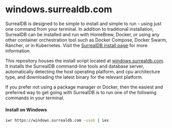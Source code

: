 # windows.surrealdb.com

SurrealDB is designed to be simple to install and simple to run - using just one command from your terminal. In addition to traditional installation, SurrealDB can be installed and run with HomeBrew, Docker, or using any other container orchestration tool such as Docker Compose, Docker Swarm, Rancher, or in Kubernetes. Visit the [SurrealDB install page](https://surrealdb.com/install) for more information.

This repository houses the install script located at [windows.surrealdb.com](https://windows.surrealdb.com). It installs the SurrealDB command-line tools and database server,  automatically detecting the host operating platform, and cpu architecture type, and downloading the latest binary for the relevant platform.

If you prefer not using a package manager or Docker, then the easiest and preferred way to get going with SurrealDB is to run one of the following commands in your terminal.


#### Install on Windows

```bash
iwr https://windows.surrealdb.com -useb | iex
```